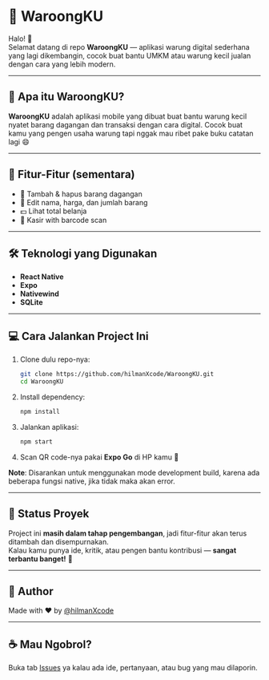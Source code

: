 # 🍜 WaroongKU

Halo! 👋  
Selamat datang di repo **WaroongKU** — aplikasi warung digital sederhana yang lagi dikembangin, cocok buat bantu UMKM atau warung kecil jualan dengan cara yang lebih modern.

---

## 🚀 Apa itu WaroongKU?

**WaroongKU** adalah aplikasi mobile yang dibuat buat bantu warung kecil nyatet barang dagangan dan transaksi dengan cara digital. Cocok buat kamu yang pengen usaha warung tapi nggak mau ribet pake buku catatan lagi 😄

---

## 📱 Fitur-Fitur (sementara)

- 🛒 Tambah & hapus barang dagangan
- 📝 Edit nama, harga, dan jumlah barang
- 💵 Lihat total belanja
- 🛒 Kasir with barcode scan


---

## 🛠️ Teknologi yang Digunakan

- **React Native**
- **Expo**
- **Nativewind**
- **SQLite**

---

## 💻 Cara Jalankan Project Ini

1. Clone dulu repo-nya:

   ```bash
   git clone https://github.com/hilmanXcode/WaroongKU.git
   cd WaroongKU
   ```

2. Install dependency:

   ```bash
   npm install
   ```

3. Jalankan aplikasi:

   ```bash
   npm start
   ```

4. Scan QR code-nya pakai **Expo Go** di HP kamu 📱

**Note**: Disarankan untuk menggunakan mode development build, karena ada beberapa fungsi native, jika tidak maka akan error.

---

## 🧪 Status Proyek

Project ini **masih dalam tahap pengembangan**, jadi fitur-fitur akan terus ditambah dan disempurnakan.  
Kalau kamu punya ide, kritik, atau pengen bantu kontribusi — **sangat terbantu banget!** 🙌

---

## 👤 Author

Made with ❤️ by [@hilmanXcode](https://github.com/hilmanXcode)

---

## ☕ Mau Ngobrol?

Buka tab [Issues](https://github.com/hilmanXcode/WaroongKU/issues) ya kalau ada ide, pertanyaan, atau bug yang mau dilaporin.
